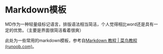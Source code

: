 # Markdown模板

MD作为一种轻量级标记语言，排版语法相当简洁，个人觉得相比word还是具有一定的优势。（主要是界面很简洁看着很爽）<br>

此处为一些常用的markdown模板，参考自[Markdown 教程 | 菜鸟教程 (runoob.com)](https://www.runoob.com/markdown/md-tutorial.html)。<br>
